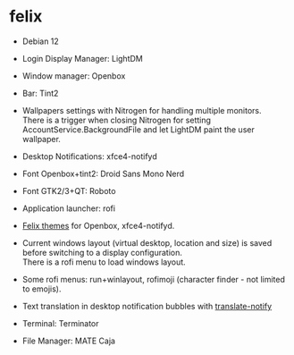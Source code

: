 # felix

  - Debian 12
  - Login Display Manager: LightDM
  - Window manager: Openbox
  - Bar: Tint2
  - Wallpapers settings with Nitrogen for handling multiple monitors.  
    There is a trigger when closing Nitrogen for setting AccountService.BackgroundFile and let LightDM paint the user wallpaper.
  - Desktop Notifications: xfce4-notifyd
  - Font Openbox+tint2: Droid Sans Mono Nerd
  - Font GTK2/3+QT: Roboto
  - Application launcher: rofi

  - [Felix themes](https://github.com/artebin/felix-themes) for Openbox, xfce4-notifyd.
  - Current windows layout (virtual desktop, location and size) is saved before switching to a display configuration.  
    There is a rofi menu to load windows layout.
  - Some rofi menus: run+winlayout, rofimoji (character finder - not limited to emojis).
  - Text translation in desktop notification bubbles with [translate-notify](https://github.com/artebin/translate-notify)

  - Terminal: Terminator
  - File Manager: MATE Caja

